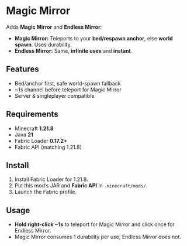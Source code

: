 # Magic Mirror

Adds **Magic Mirror** and **Endless Mirror**:
- **Magic Mirror:** Teleports to your **bed/respawn anchor**, else **world spawn**. Uses durability.
- **Endless Mirror:** Same, **infinite uses** and **instant**.

## Features
- Bed/anchor first, safe world-spawn fallback
- ~1s channel before teleport for Magic Mirror
- Server & singleplayer compatible

## Requirements
- Minecraft **1.21.8**
- Java **21**
- Fabric Loader **0.17.2+**
- Fabric API (matching 1.21.8)

## Install
1. Install Fabric Loader for 1.21.8.
2. Put this mod’s JAR and **Fabric API** in `.minecraft/mods/`.
3. Launch the Fabric profile.

## Usage
- **Hold right-click ~1s** to teleport for Magic Mirror and click once for Endless Mirror.
- Magic Mirror consumes 1 durability per use; Endless Mirror does not.
